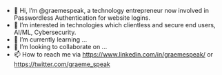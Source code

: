 - 👋 Hi, I’m @graemespeak, a technology entrepreneur now involved in Passwordless Authentication for website logins. 
- 👀 I’m interested in technologies which clientless and secure end users, AI/ML, Cybersecurity. 
- 🌱 I’m currently learning ... 
- 💞️ I’m looking to collaborate on ...
- 📫 How to reach me via https://www.linkedin.com/in/graemespeak/  or https://twitter.com/graeme_speak

<!---
graemespeak/graemespeak is a ✨ special ✨ repository because its `README.md` (this file) appears on your GitHub profile.
You can click the Preview link to take a look at your changes.
--->

